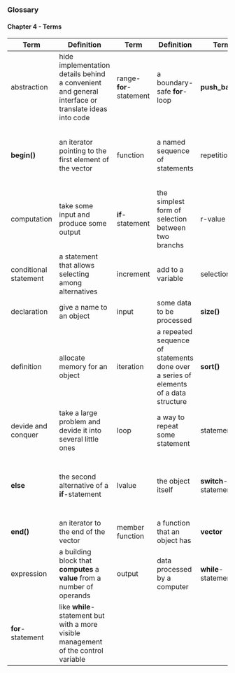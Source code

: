 ### Glossary
#### Chapter 4 - Terms
Term | Definition | Term | Definition | Term | Definition
-----|------------|------|------------|------|-----------
abstraction | hide implementation details behind a convenient and general interface or translate ideas into code | range-**for**-statement | a boundary-safe **for**-loop | **push_back()** | method for growing a vector
**begin()** | an iterator pointing to the first element of the vector | function | a named sequence of statements | repetition | a convenient way of doing something several times
computation | take some input and produce some output | **if**-statement | the simplest form of selection between two branchs | r-value | the value of an object
conditional statement | a statement that allows selecting among alternatives | increment | add to a variable | selection | pick an alternative
declaration | give a name to an object | input | some data to be processed | **size()** | the length of a vector
definition | allocate memory for an object | iteration | a repeated sequence of statements done over a series of elements of a data structure | **sort()** | a variant of the standard library **sort** algorithm
devide and conquer | take a large problem and devide it into several little ones | loop | a way to repeat some statement | statement | a computer instruction
**else** | the second alternative of a **if**-statement | lvalue | the object itself | **switch**-statement | a selection based on comparison of a value against several constants
**end()** | an iterator to the end of the vector | member function | a function that an object has | **vector** | a dynamic sized **array**
expression | a building block that **computes** a **value** from a number of operands | output | data processed by a computer | **while**-statement | a loop structure with "on top" control variable
**for**-statement | like **while**-statement but with a more visible management of the control variable
